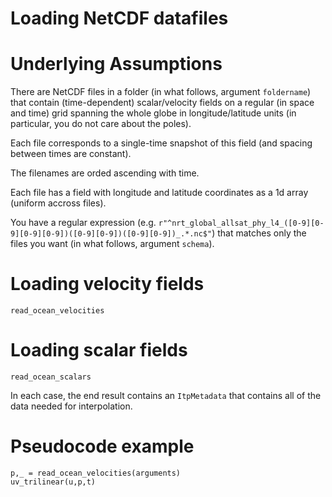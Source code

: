 # Loading NetCDF datafiles

# Underlying Assumptions

There are NetCDF files in a folder (in what follows, argument `foldername`) that contain (time-dependent) scalar/velocity fields on a regular (in space and time) grid spanning the whole globe in longitude/latitude units (in particular, you do not care about the poles).

Each file corresponds to a single-time snapshot of this field (and spacing between times are constant).

The filenames are orded ascending with time.

Each file has a field with longitude and latitude coordinates as a 1d array (uniform accross files). 

You have a regular expression (e.g. `r"^nrt_global_allsat_phy_l4_([0-9][0-9][0-9][0-9])([0-9][0-9])([0-9][0-9])_.*.nc$"`)
that matches only the files you want (in what follows, argument `schema`).

# Loading velocity fields

```@docs
read_ocean_velocities
```

# Loading scalar fields
```@docs
read_ocean_scalars
```

In each case, the end result contains an `ItpMetadata` that contains all of the data needed for interpolation.

# Pseudocode example

```
p,_ = read_ocean_velocities(arguments)
uv_trilinear(u,p,t)
```

